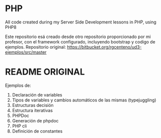 # PHP
All code created during my Server Side Development lessons in PHP, using PHP8

Este repositorio esá creado desde otro repositorio proporcionado por mi profesor, con el framework configurado, incluyendo bootstrap y codigo de ejemplos.
Repositorio original: https://bitbucket.org/rgcenteno/ud3-ejemplos/src/master

# README ORIGINAL
Ejemplos de:
1.  Declaración de variables
2.  Tipos de variables y cambios automáticos de las mismas (typejuggling)
3.  Estructuras decisión
4.  Estructura iterativas
5.  PHPDoc
6.  Generación de phpdoc
7.  PHP cli
8.  Definición de constantes
